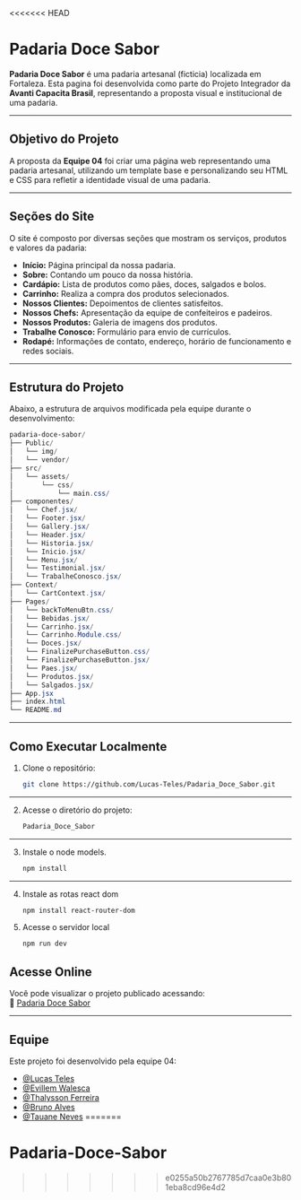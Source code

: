 <<<<<<< HEAD
# Padaria Doce Sabor

**Padaria Doce Sabor** é uma padaria artesanal (ficticia) localizada em Fortaleza. Esta pagina foi desenvolvida como parte do Projeto Integrador da **Avanti Capacita Brasil**, representando a proposta visual e institucional de uma padaria.

---

## Objetivo do Projeto

A proposta da **Equipe 04** foi criar uma página web representando uma padaria artesanal, utilizando um template base e personalizando seu HTML e CSS para refletir a identidade visual de uma padaria.

---

## Seções do Site

O site é composto por diversas seções que mostram os serviços, produtos e valores da padaria:

- **Início:** Página principal da nossa padaria.  
- **Sobre:** Contando um pouco da nossa história.  
- **Cardápio:** Lista de produtos como pães, doces, salgados e bolos.
- **Carrinho:** Realiza a compra dos produtos selecionados. 
- **Nossos Clientes:** Depoimentos de clientes satisfeitos.  
- **Nossos Chefs:** Apresentação da equipe de confeiteiros e padeiros.  
- **Nossos Produtos:** Galeria de imagens dos produtos.  
- **Trabalhe Conosco:** Formulário para envio de currículos.  
- **Rodapé:** Informações de contato, endereço, horário de funcionamento e redes sociais.  

---

## Estrutura do Projeto

Abaixo, a estrutura de arquivos modificada pela equipe durante o desenvolvimento:

```powershell
padaria-doce-sabor/
├── Public/
│   └── img/              
│   └── vendor/ 
├── src/
│   └── assets/
│       └── css/
│           └── main.css/
├── componentes/
│   └── Chef.jsx/
│   └── Footer.jsx/
│   └── Gallery.jsx/
│   └── Header.jsx/
│   └── Historia.jsx/
│   └── Inicio.jsx/
│   └── Menu.jsx/
│   └── Testimonial.jsx/
│   └── TrabalheConosco.jsx/
├── Context/
│   └── CartContext.jsx/
├── Pages/
│   └── backToMenuBtn.css/
│   └── Bebidas.jsx/
│   └── Carrinho.jsx/
│   └── Carrinho.Module.css/
│   └── Doces.jsx/
│   └── FinalizePurchaseButton.css/
│   └── FinalizePurchaseButton.jsx/
│   └── Paes.jsx/
│   └── Produtos.jsx/
│   └── Salgados.jsx/
├── App.jsx
├── index.html
└── README.md            
```

---

## Como Executar Localmente

1. Clone o repositório:
   ```bash
   git clone https://github.com/Lucas-Teles/Padaria_Doce_Sabor.git
   ```
---
2. Acesse o diretório do projeto:
   ```bash
   Padaria_Doce_Sabor
   ```
---
3. Instale o node models.
   ```bash
   npm install
   ```
---
4. Instale as rotas react dom
   ```bash
   npm install react-router-dom
   ```
5. Acesse o servidor local
   ```bash
   npm run dev
   ```
## Acesse Online


Você pode visualizar o projeto publicado acessando:  
🔗 [Padaria Doce Sabor](https://padaria-doce-sabor-chi.vercel.app/)

---

## Equipe

Este projeto foi desenvolvido pela equipe 04:

- [@Lucas Teles](https://github.com/Lucas-Teles)  
- [@Evillem Walesca](https://github.com/evillem-gitgit)  
- [@Thalysson Ferreira](https://github.com/ThalyssonFerreir)  
- [@Bruno Alves](https://github.com/brunoalves0921)  
- [@Tauane Neves](https://github.com/TauaneNeves)
=======
# Padaria-Doce-Sabor
>>>>>>> e0255a50b2767785d7caa0e3b801eba8cd96e4d2
